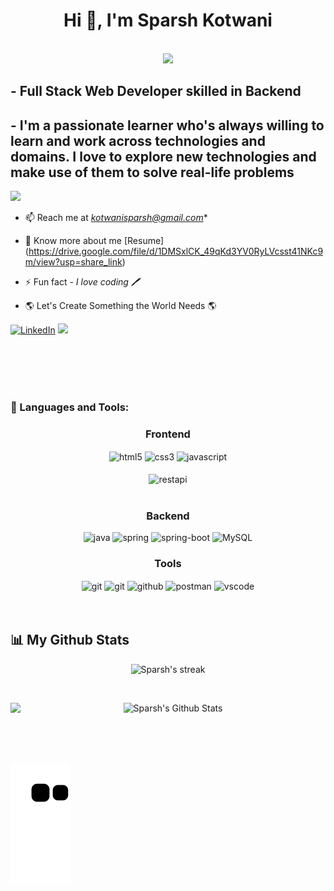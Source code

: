 <h1 align="center">Hi 👋, I'm Sparsh Kotwani</h1>
<br/>
<div align="center">
 <img src="https://readme-typing-svg.herokuapp.com/?lines=Full+Stack+Web+Developer;Java+Back+end+Developer;Web+Developer;Quick+learner&color=cyan&center=true" />
</div>
<h2>- Full Stack Web Developer skilled in Backend</h2>
<h2>- I'm a passionate learner who's always willing to learn and work across technologies and domains. I love to explore new technologies and make use of them to solve real-life problems </h2>
<img align="right" alt "Coding" width="400" src="https://media1.giphy.com/media/qgQUggAC3Pfv687qPC/giphy.gif">


<p align="left"> <img src="https://komarev.com/ghpvc/?username=sparsh-31&label=Profile%20views&color=0e75b6&style=flat" alt"sparsh-31" /> </p>



- 📫 Reach me at *kotwanisparsh@gmail.com**

- 📄 Know more about me [Resume]
(https://drive.google.com/file/d/1DMSxlCK_49qKd3YV0RyLVcsst41NKc9m/view?usp=share_link)

- ⚡ Fun fact - *I love coding 🖊️*

-  🌎 Let's Create Something the World Needs 🌎


<p> <a href="https://www.linkedin.com/in/sparsh-kotwani-128801249/"
" target="_blank"><img alt="LinkedIn" src="https://img.shields.io/badge/linkedin-%230077B5.svg?&style=for-the-badge&logo=linkedin&logoColor=white" /></a> <a \ 
  <a href="https://sparsh-31.github.io/" target="text-decoration:none">
   <img height="30" src="https://img.shields.io/badge/My%20Portfolio%20%E2%86%92-gray.svg?colorA=655BE1&colorB=4F44D6&style=for-the-badge"/>
</a>
</p>


<br/>
<br/>
<br/>
<br/>

<h3 align="left">🚀 Languages and Tools:</h3>
<div align="center">
 
 <div align="center"><h3 align="center">Frontend</h3>
<img src="https://img.shields.io/badge/html5-%23E34F26.svg?style=for-the-badge&logo=html5&logoColor=white" align="center" alt="html5">
<img src = "https://img.shields.io/badge/css3-%231572B6.svg?style=for-the-badge&logo=css3&logoColor=white" align="center" alt="css3">
<img src ="https://img.shields.io/badge/javascript-%23323330.svg?style=for-the-badge&logo=javascript&logoColor=%23F7DF1E" align="center" alt="javascript"> 
<br/>
<br/>
  
  <img src="https://img.shields.io/badge/rest api-%23000000.svg?style=for-the-badge&logo=flask&logoColor=white" align="center" alt="restapi"/>
  
</div>
 <br/>
  <div align="center"><h3 align="center">Backend</h3> 
  <img src="https://img.shields.io/badge/Java-ED8B00?style=for-the-badge&logo=java&logoColor=white"alt="java"/> 
<img src="https://img.shields.io/badge/Spring-6DB33F?style=for-the-badge&logo=spring&logoColor=white"alt="spring"/> 
<img src="https://img.shields.io/badge/Spring_Boot-F2F4F9?style=for-the-badge&logo=spring-boot"alt="spring-boot"/>
<img src="https://img.shields.io/badge/MySQL-F2F4F9?style=for-the-badge&logo=MySQL"alt="MySQL"/>
 </div>
  <div align="center"><h3 align="center">Tools</h3> 
   <img src="https://img.shields.io/badge/netlify-%23000000.svg?style=for-the-badge&logo=netlify&logoColor=#00C7B7" align="center" alt="git"/>
   <img src="https://img.shields.io/badge/Git-f44d27?style=for-the-badge&logo=git&logoColor=white"  align="center" alt="git"/>
<img src="https://img.shields.io/badge/GitHub-100000?style=for-the-badge&logo=github&logoColor=white"  align="center" alt="github"/>
<img src ="https://img.shields.io/badge/Postman-FF6C37?style=for-the-badge&logo=postman&logoColor=white" align="center" alt="postman">

   <img src="https://img.shields.io/badge/Visual%20Studio-5C2D91.svg?style=for-the-badge&logo=visual-studio&logoColor=white"  align="center" alt="vscode"/>
   <br/>
<br/>
 </div>
</div>

<br/>
  
  ##
 
 
 ## 📊 My Github Stats


<p align="center">
<img  title="🔥 Get streak stats for your profile at git.io/streak-stats" alt="Sparsh's streak"  src="https://github-readme-streak-stats.herokuapp.com/?user=sparsh-31&theme=black-ice&hide_border=true&stroke=0000&background=060A0CD0" /></p>

  <br/>

  
<p align="center">

<img alt="Sparsh's Github Stats" src="https://github-readme-stats-sigma-five.vercel.app/api?username=sparsh-31&theme=react&hide_border=false&include_all_commits=false&count_private=true" />
 
<!--      <img alt="Sparsh's Github Stats" src="https://github-readme-stats.vercel.app/api?username=sparsh-31&show_icons=false&count_private=true&theme=react&hide_border=true&bg_color=0D1117" /> -->
<!--   <img align="left" src="https://github-readme-stats.vercel.app/api/top-langs?username=sparsh-31&show_icons=true&theme=react&hide_border=true&bg_color=0D1117" /> -->
<img align="left" src="https://github-readme-stats.vercel.app/api/top-langs?username=sparsh-31&show_icons=true&theme=react&hide_border=true&bg_color=0D1117&exclude_langs=python" />

 </p> 
 <br/>
 
 
<br/>
<br/>

<div> 
   
  ![Snake animation Game](https://github.com/rafaballerini/rafaballerini/blob/output/github-contribution-grid-snake.svg)
 
</div>


